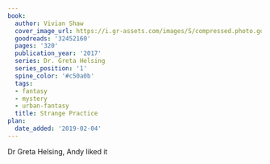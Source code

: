 ```yaml
---
book:
  author: Vivian Shaw
  cover_image_url: https://i.gr-assets.com/images/S/compressed.photo.goodreads.com/books/1492192507l/32452160._SX98_.jpg
  goodreads: '32452160'
  pages: '320'
  publication_year: '2017'
  series: Dr. Greta Helsing
  series_position: '1'
  spine_color: '#c50a0b'
  tags:
  - fantasy
  - mystery
  - urban-fantasy
  title: Strange Practice
plan:
  date_added: '2019-02-04'
---
```


Dr Greta Helsing, Andy liked it
